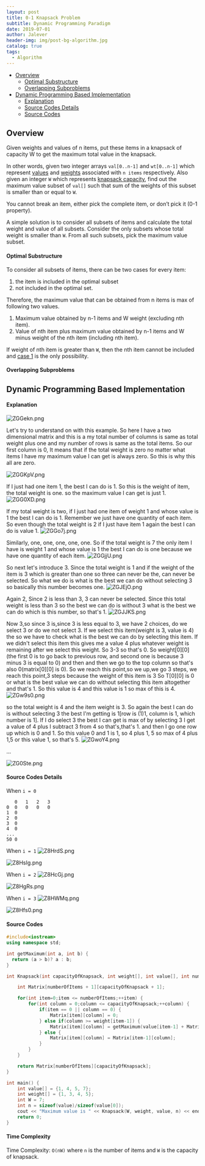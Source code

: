 ```yaml
---
layout: post
title: 0-1 Knapsack Problem
subtitle: Dynamic Programming Paradigm
date: 2019-07-01
author: Jalever
header-img: img/post-bg-algorithm.jpg
catalog: true
tags:
  - Algorithm
---
```


- [Overview](#overview)
    - [Optimal Substructure](#optimal-substructure)
    - [Overlapping Subproblems](#overlapping-subproblems)
- [Dynamic Programming Based Implementation](#dynamic-programming-based-implementation)
    - [Explanation](#explanation)
    - [Source Codes Details](#source-codes-details)
    - [Source Codes](#source-codes)

## Overview
Given weights and values of n items, put these items in a knapsack of capacity W to get the maximum total value in the knapsack.

In other words, given two integer arrays `val[0..n-1]` and `wt[0..n-1]` which represent <ins>values</ins> and <ins>weights</ins> associated with `n items` respectively. Also given an integer `W` which represents <ins>knapsack capacity</ins>, find out the maximum value subset of `val[]` such that sum of the weights of this subset is smaller than or equal to `W`.

You cannot break an item, either pick the complete item, or don’t pick it (0-1 property).

A simple solution is to consider all subsets of items and calculate the total weight and value of all subsets. Consider the only subsets whose total weight is smaller than `W`. From all such subsets, pick the maximum value subset.

#### Optimal Substructure
To consider all subsets of items, there can be two cases for every item:
1. the item is included in the optimal subset
2. not included in the optimal set.

Therefore, the maximum value that can be obtained from n items is max of following two values.
1. Maximum value obtained by n-1 items and W weight (excluding nth item).
2. Value of nth item plus maximum value obtained by n-1 items and W minus weight of the nth item (including nth item).

If weight of nth item is greater than `W`, then the nth item cannot be included and <ins>case 1</ins> is the only possibility.

#### Overlapping Subproblems

## Dynamic Programming Based Implementation

#### Explanation
![ZGGekn.png](https://s2.ax1x.com/2019/07/02/ZGGekn.png)

Let's try to understand on with this example. So here I have a two dimensional matrix and this is a my total number of columns is same as total weight plus one and my number of rows is same as the total items. So our first column is 0, It means that if the total weight is zero no matter what items I have my maximum value I can get is always zero. So this is why this all are zero.

![ZGGKpV.png](https://s2.ax1x.com/2019/07/02/ZGGKpV.png)

If I just had one item 1, the best I can do is 1. So this is the weight of item, the total weight is one. so the maximum value I can get is just 1.
![ZGG0XD.png](https://s2.ax1x.com/2019/07/02/ZGG0XD.png)


If my total weight is two, if I just had one item of weight 1 and whose value is 1 the best I can do is 1. Remember we just have one quantity of each item. So even though the total weight is 2 if I just have item 1 again the best I can do is value 1.
![ZGGo7j.png](https://s2.ax1x.com/2019/07/02/ZGGo7j.png)

Similarly, one, one, one, one, one. So if the total weight is 7 the only item I have is weight 1 and whose value is 1 the best I can do is one because we have one quantity of each item.
![ZGGjjU.png](https://s2.ax1x.com/2019/07/02/ZGGjjU.png)

So next let's introduce 3. Since the total weight is 1 and if the weight of the item is 3 which is greater than one so three can never be the, can never be selected. So what we do is what is the best we can do without selecting 3 so basically this number becomes one.
![ZGJEjO.png](https://s2.ax1x.com/2019/07/02/ZGJEjO.png)

Again 2, Since 2 is less than 3, 3 can never be selected. Since this total weight is less than 3 so the best we can do is without 3 what is the best we can do which is this number, so that's 1.
![ZGJJKS.png](https://s2.ax1x.com/2019/07/02/ZGJJKS.png)

Now 3,so since 3 is,since 3 is less equal to 3, we have 2 choices, do we select 3 or do we not select 3. If we select this item(weight is 3, value is 4) the so we have to check what is the best we can do by selecting this item. If we didn't select this item this gives me a value 4 plus whatever weight is remaining after we select this weight. So 3-3 so that's 0. So weight[0][0](the first 0 is to go back to previous row, and second one is because 3 minus 3 is equal to 0) and then and then we go to the top column so that's also 0(matrix[0][0] is 0). So we reach this point,so we up,we go 3 steps, we reach this point,3 steps because the weight of this item is 3 So T[0][0] is 0 or what is the best value we can do without selecting this item altogether and that's 1. So this value is 4 and this value is 1 so max of this is 4.
![ZGw9s0.png](https://s2.ax1x.com/2019/07/02/ZGw9s0.png)

so the total weight is 4 and the item weight is 3. So again the best I can do is without selecting 3 the best I'm getting is 1[row is (1)1, column is 1, which number is 1]. If I do select 3 the best I can get is max of by selecting 3 I get a value of 4 plus I subtract 3 from 4 so that's,that's 1. and then I go one row up which is 0 and 1. So this value 0 and 1 is 1, so 4 plus 1, 5 so max of 4 plus 1,5 or this value 1, so that's 5.
![ZGwoY4.png](https://s2.ax1x.com/2019/07/02/ZGwoY4.png)

...

![ZG0Ste.png](https://s2.ax1x.com/2019/07/02/ZG0Ste.png)

#### Source Codes Details
When `i = 0`
```text
   0   1   2   3
0  0   0   0   0
1  0
2  0
3  0
4  0
...
50 0
```

When `i = 1`
![Z8HrdS.png](https://s2.ax1x.com/2019/07/01/Z8HrdS.png)

![Z8HsIg.png](https://s2.ax1x.com/2019/07/01/Z8HsIg.png)

When `i = 2`
![Z8HcGj.png](https://s2.ax1x.com/2019/07/01/Z8HcGj.png)

![Z8HgRs.png](https://s2.ax1x.com/2019/07/01/Z8HgRs.png)

When `i = 3`
![Z8HWMq.png](https://s2.ax1x.com/2019/07/01/Z8HWMq.png)

![Z8Hfs0.png](https://s2.ax1x.com/2019/07/01/Z8Hfs0.png)

#### Source Codes
```cpp
#include<iostream>
using namespace std;

int getMaximum(int a, int b) {
  return (a > b)? a : b;
}

int Knapsack(int capacityOfKnapsack, int weight[], int value[], int numberOfItems) {

	int Matrix[numberOfItems + 1][capacityOfKnapsack + 1];

	for(int item=0;item <= numberOfItems;++item) {
		for(int column = 0;column <= capacityOfKnapsack;++column) {
			if(item == 0 || column == 0) {
				Matrix[item][column] = 0;
			} else if(column >= weight[item-1]) {
				Matrix[item][column] = getMaximum(value[item-1] + Matrix[item-1][column-weight[item-1]], Matrix[item-1][column]);
			} else {
				Matrix[item][column] = Matrix[item-1][column];
			}
		}
	}

	return Matrix[numberOfItems][capacityOfKnapsack];
}

int main() {
	int value[] = {1, 4, 5, 7};
	int weight[] = {1, 3, 4, 5};
	int W = 7;
	int n = sizeof(value)/sizeof(value[0]);
	cout << "Maximum value is " << Knapsack(W, weight, value, n) << endl;
	return 0;
}


```

#### Time Complexity
Time Complexity: `O(nW)` where `n` is the number of items and `W` is the capacity of knapsack.
